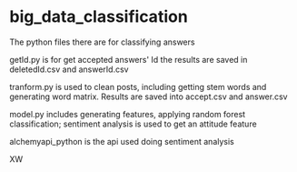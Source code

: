 # big_data_classification
The python files there are for classifying answers

getId.py is for get accepted answers' Id the results are saved in deletedId.csv and answerId.csv

tranform.py is used to clean posts, including getting stem words and generating word matrix. Results are saved into accept.csv and answer.csv

model.py includes generating features, applying random forest classification; sentiment analysis is used to get an attitude feature

alchemyapi_python is the api used doing sentiment analysis

XW